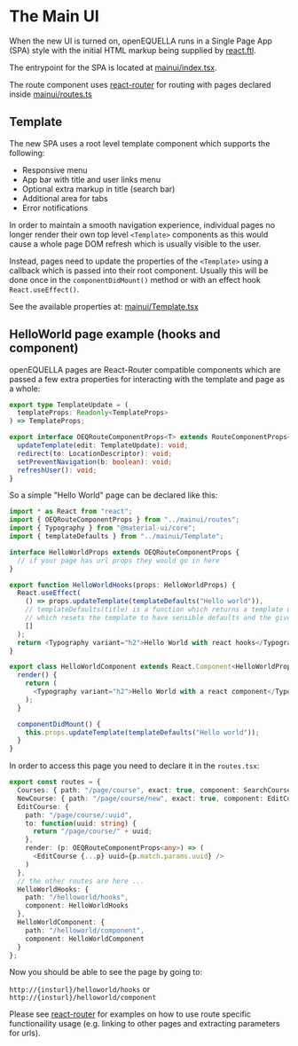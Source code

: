 # The Main UI

When the new UI is turned on, openEQUELLA runs in a Single Page App (SPA) style with the initial HTML markup being supplied by [react.ftl](../../Source/Plugins/Core/com.equella.core/resources/view/layouts/outer/react.ftl).

The entrypoint for the SPA is located at [mainui/index.tsx](../../Source/Plugins/Core/com.equella.core/js/tsrc/mainui/index.tsx).

The route component uses [react-router](https://reacttraining.com/react-router/web/guides/quick-start) for routing
with pages declared inside [mainui/routes.ts](../../Source/Plugins/Core/com.equella.core/js/tsrc/mainui/routes.tsx)

## Template

The new SPA uses a root level template component which supports the following:

- Responsive menu
- App bar with title and user links menu
- Optional extra markup in title (search bar)
- Additional area for tabs
- Error notifications

In order to maintain a smooth navigation experience, individual pages no longer render their own top level `<Template>` components as this would cause a
whole page DOM refresh which is usually visible to the user.

Instead, pages need to update the properties of the `<Template>` using a callback which is passed
into their root component. Usually this will be done once in the `componentDidMount()` method or with an effect hook `React.useEffect()`.

See the available properties at: [mainui/Template.tsx](../../Source/Plugins/Core/com.equella.core/js/tsrc/mainui/Template.tsx)

## HelloWorld page example (hooks and component)

openEQUELLA pages are React-Router compatible components which
are passed a few extra properties for interacting with the template and page as a whole:

```typescript
export type TemplateUpdate = (
  templateProps: Readonly<TemplateProps>
) => TemplateProps;

export interface OEQRouteComponentProps<T> extends RouteComponentProps<T> {
  updateTemplate(edit: TemplateUpdate): void;
  redirect(to: LocationDescriptor): void;
  setPreventNavigation(b: boolean): void;
  refreshUser(): void;
}
```

So a simple "Hello World" page can be declared like this:

```typescript
import * as React from "react";
import { OEQRouteComponentProps } from "../mainui/routes";
import { Typography } from "@material-ui/core";
import { templateDefaults } from "../mainui/Template";

interface HelloWorldProps extends OEQRouteComponentProps {
  // if your page has url props they would go in here
}

export function HelloWorldHooks(props: HelloWorldProps) {
  React.useEffect(
    () => props.updateTemplate(templateDefaults("Hello world")),
    // templateDefaults(title) is a function which returns a template update function
    // which resets the template to have sensible defaults and the given title
    []
  );
  return <Typography variant="h2">Hello World with react hooks</Typography>;
}

export class HelloWorldComponent extends React.Component<HelloWorldProps> {
  render() {
    return (
      <Typography variant="h2">Hello World with a react component</Typography>
    );
  }

  componentDidMount() {
    this.props.updateTemplate(templateDefaults("Hello world"));
  }
}
```

In order to access this page you need to declare it in the `routes.tsx`:

```typescript
export const routes = {
  Courses: { path: "/page/course", exact: true, component: SearchCourse },
  NewCourse: { path: "/page/course/new", exact: true, component: EditCourse },
  EditCourse: {
    path: "/page/course/:uuid",
    to: function(uuid: string) {
      return "/page/course/" + uuid;
    },
    render: (p: OEQRouteComponentProps<any>) => (
      <EditCourse {...p} uuid={p.match.params.uuid} />
    )
  },
  // the other routes are here ...
  HelloWorldHooks: {
    path: "/helloworld/hooks",
    component: HelloWorldHooks
  },
  HelloWorldComponent: {
    path: "/helloworld/component",
    component: HelloWorldComponent
  }
};
```

Now you should be able to see the page by going to:

`http://{insturl}/helloworld/hooks` or `http://{insturl}/helloworld/component`

Please see [react-router](https://reacttraining.com/react-router/web/guides/quick-start)
for examples on how to use route specific functionaility usage
(e.g. linking to other pages and extracting parameters for urls).
